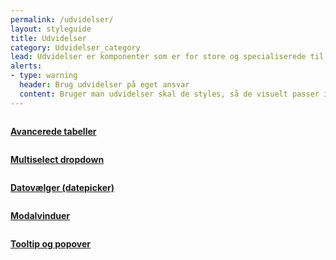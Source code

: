 ```yaml
---
permalink: /udvidelser/
layout: styleguide
title: Udvidelser
category: Udvidelser_category
lead: Udvidelser er komponenter som er for store og specialiserede til, at de kan være en del af kernen. Det er valgfrit om selvbetjeningsløsninger vil inkludere Udvidelser.
alerts:
- type: warning
  header: Brug udvidelser på eget ansvar
  content: Bruger man udvidelser skal de styles, så de visuelt passer ind i designsystemet. Support får man hos udbyderen af udvidelsen.
---
```


<div class="row">
 <div class="col-12 col-md-4">
      <div class="demo-component-box">
          <a href="/udvidelser/datatables/" class="demo-component-box__img extension-box" aria-hidden="true" tabindex="-1">
              <img src="{{ site.baseurl }}/img/componenticons/Avancerede_Tabeller.svg" alt="">
          </a>
          <p><a href="/udvidelser/datatables/"><strong>Avancerede tabeller</strong></a></p>
      </div>
  </div>
  <div class="col-12 col-md-4">
      <div class="demo-component-box">
          <a href="/udvidelser/selectwoo-multiselect/" class="demo-component-box__img extension-box" aria-hidden="true" tabindex="-1">
              <img src="{{ site.baseurl }}/img/componenticons/Multiselect.svg" alt="">
          </a>
          <p><a href="/udvidelser/selectwoo-multiselect/"><strong>Multiselect dropdown</strong></a></p>
      </div>
  </div>
  <div class="col-12 col-md-4">
      <div class="demo-component-box">
          <a href="/udvidelser/pikaday/" class="demo-component-box__img extension-box" aria-hidden="true" tabindex="-1">
              <img src="{{ site.baseurl }}/img/componenticons/Datepicker.svg" alt="">
          </a>
          <p><a href="/udvidelser/pikaday/"><strong>Datovælger (datepicker)</strong></a></p>
      </div>
  </div>
    <div class="col-12 col-md-4">
        <div class="demo-component-box">
            <a href="/udvidelser/micromodal/" class="demo-component-box__img extension-box" aria-hidden="true" tabindex="-1">
                <img src="{{ site.baseurl }}/img/componenticons/Modal.svg" alt="">
            </a>
            <p><a href="/udvidelser/micromodal/"><strong>Modalvinduer</strong></a></p>
        </div>
    </div>
     <div class="col-12 col-md-4">
        <div class="demo-component-box">
            <a href="/udvidelser/tippy/" class="demo-component-box__img extension-box" aria-hidden="true" tabindex="-1">
                <img src="{{ site.baseurl }}/img/componenticons/Tooltip.svg" alt="">
            </a>
            <p><a href="/udvidelser/tippy/"><strong>Tooltip og popover</strong></a></p>
        </div>
      </div>
</div>
